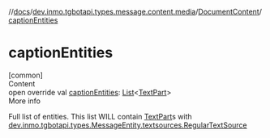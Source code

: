 //[docs](../../../index.md)/[dev.inmo.tgbotapi.types.message.content.media](../index.md)/[DocumentContent](index.md)/[captionEntities](caption-entities.md)



# captionEntities  
[common]  
Content  
open override val [captionEntities](caption-entities.md): [List](https://kotlinlang.org/api/latest/jvm/stdlib/kotlin.collections/-list/index.html)<[TextPart](../../dev.inmo.tgbotapi.CommonAbstracts/-text-part/index.md)>  
More info  


Full list of entities. This list WILL contain [TextPart](../../dev.inmo.tgbotapi.CommonAbstracts/-text-part/index.md)s with [dev.inmo.tgbotapi.types.MessageEntity.textsources.RegularTextSource](../../dev.inmo.tgbotapi.types.MessageEntity.textsources/-regular-text-source/index.md)

  



